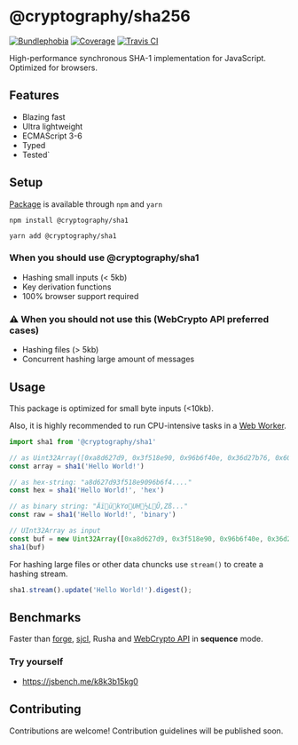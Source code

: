 # @cryptography/sha256
[![Bundlephobia](https://img.shields.io/bundlephobia/minzip/@cryptography/sha256)](https://bundlephobia.com/result?p=@cryptography/sha1@0.2.0)
[![Coverage](https://img.shields.io/codecov/c/github/spalt08/cryptography?token=617017dc35344eb6b4637420457746c8)](https://codecov.io/gh/spalt08/cryptography)
[![Travis CI](https://img.shields.io/travis/spalt08/cryptography)](https://travis-ci.com/spalt08/cryptography)

High-performance synchronous SHA-1 implementation for JavaScript. Optimized for browsers.
  
## Features
* Blazing fast
* Ultra lightweight
* ECMAScript 3-6
* Typed
* Tested`

## Setup
[Package](https://www.npmjs.com/package/@cryptography/sha1) is available through `npm` and `yarn`
```
npm install @cryptography/sha1
```
```
yarn add @cryptography/sha1
````

### When you should use @cryptography/sha1
* Hashing small inputs (< 5kb)
* Key derivation functions
* 100% browser support required

### ⚠️ When you should not use this (WebCrypto API preferred cases)
* Hashing files (> 5kb)
* Concurrent hashing large amount of messages

## Usage
This package is optimized for small byte inputs (<10kb).

Also, it is highly recommended to run CPU-intensive tasks in a [Web Worker](https://developer.mozilla.org/en-US/docs/Web/API/Web_Workers_API/Using_web_workers).
```js
import sha1 from '@cryptography/sha1'

// as Uint32Array([0xa8d627d9, 0x3f518e90, 0x96b6f40e, 0x36d27b76, 0x60fa26d3])
const array = sha1('Hello World!') 

// as hex-string: "a8d627d93f518e9096b6f4...."
const hex = sha1('Hello World!', 'hex')

// as binary string: "ÄïükYoUH½LÛ,Zß..."
const raw = sha1('Hello World!', 'binary')

// UInt32Array as input
const buf = new Uint32Array([0xa8d627d9, 0x3f518e90, 0x96b6f40e, 0x36d27b76, 0x60fa26d3, 0x18ef1adc, 0x43da750e, 0x49ebe4be]);
sha1(buf)
```
For hashing large files or other data chuncks use `stream()` to create a hashing stream.
```js
sha1.stream().update('Hello World!').digest();
```

## Benchmarks
Faster than [forge](https://github.com/digitalbazaar/forge), [sjcl](https://github.com/bitwiseshiftleft/sjcl), Rusha and [WebCrypto API](https://developer.mozilla.org/en-US/docs/Web/API/Web_Crypto_API) in **sequence** mode. 

### Try yourself
* https://jsbench.me/k8k3b15kg0

## Contributing
Contributions are welcome! Contribution guidelines will be published soon.
